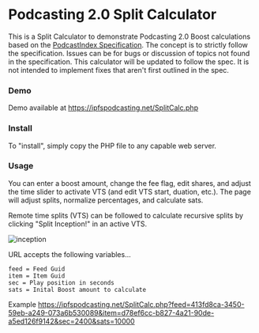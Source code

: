# Podcasting 2.0 Split Calculator
This is a Split Calculator to demonstrate Podcasting 2.0 Boost calculations based on the [PodcastIndex Specification](https://github.com/Podcastindex-org/podcast-namespace/blob/main/value/value.md). The concept is to strictly follow the specification. Issues can be for bugs or discussion of topics not found in the specification. This calculator will be updated to follow the spec. It is not intended to implement fixes that aren't first outlined in the spec.

### Demo
Demo available at https://ipfspodcasting.net/SplitCalc.php

### Install
To "install", simply copy the PHP file to any capable web server.

### Usage
You can enter a boost amount, change the fee flag, edit shares, and adjust the time slider to activate VTS (and edit VTS start, duation, etc.). The page will adjust splits, normalize percentages, and calculate sats.

Remote time splits (VTS) can be followed to calculate recursive splits by clicking "Split Inception!" in an active VTS.

![inception](https://github.com/Cameron-IPFSPodcasting/Split-Calculator/assets/103131615/c22f3755-2f7f-4427-9d72-00d01db14616)

URL accepts the following variables...

    feed = Feed Guid
    item = Item Guid
    sec = Play position in seconds
    sats = Inital Boost amount to calculate

Example https://ipfspodcasting.net/SplitCalc.php?feed=413fd8ca-3450-59eb-a249-073a6b530089&item=d78ef6cc-b827-4a21-90de-a5ed126f9142&sec=2400&sats=10000


